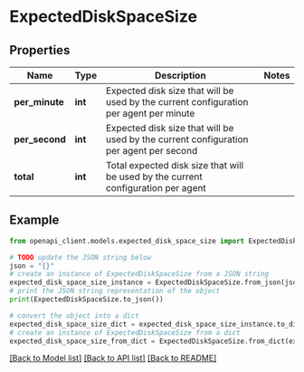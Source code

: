 # ExpectedDiskSpaceSize


## Properties

Name | Type | Description | Notes
------------ | ------------- | ------------- | -------------
**per_minute** | **int** | Expected disk size that will be used by the current configuration per agent per minute | 
**per_second** | **int** | Expected disk size that will be used by the current configuration per agent per second | 
**total** | **int** | Total expected disk size that will be used by the current configuration per agent | 

## Example

```python
from openapi_client.models.expected_disk_space_size import ExpectedDiskSpaceSize

# TODO update the JSON string below
json = "{}"
# create an instance of ExpectedDiskSpaceSize from a JSON string
expected_disk_space_size_instance = ExpectedDiskSpaceSize.from_json(json)
# print the JSON string representation of the object
print(ExpectedDiskSpaceSize.to_json())

# convert the object into a dict
expected_disk_space_size_dict = expected_disk_space_size_instance.to_dict()
# create an instance of ExpectedDiskSpaceSize from a dict
expected_disk_space_size_from_dict = ExpectedDiskSpaceSize.from_dict(expected_disk_space_size_dict)
```
[[Back to Model list]](../README.md#documentation-for-models) [[Back to API list]](../README.md#documentation-for-api-endpoints) [[Back to README]](../README.md)


